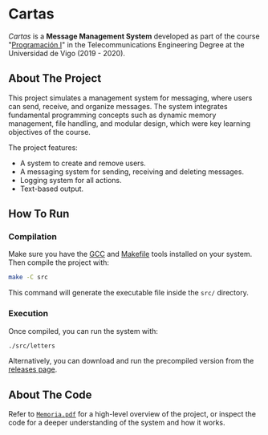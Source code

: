 # Cartas
_Cartas_ is a **Message Management System** developed as part of the course "[Programación I](https://secretaria.uvigo.gal/docnet-nuevo/guia_docent/?centre=305&ensenyament=V05G301V01&assignatura=V05G301V01105&any_academic=2019_20)" in the Telecommunications Engineering Degree at the Universidad de Vigo (2019 - 2020).

## About The Project
This project simulates a management system for messaging, where users can send, receive, and organize messages. The system integrates fundamental programming concepts such as dynamic memory management, file handling, and modular design, which were key learning objectives of the course.

The project features:
- A system to create and remove users.
- A messaging system for sending, receiving and deleting messages.
- Logging system for all actions.
- Text-based output.

## How To Run
### Compilation
Make sure you have the [GCC](https://gcc.gnu.org) and [Makefile](https://www.gnu.org/software/make/) tools installed on your system. Then compile the project with:
```bash
make -C src
```
This command will generate the executable file inside the `src/` directory.

### Execution
Once compiled, you can run the system with:
```bash
./src/letters
```
Alternatively, you can download and run the precompiled version from the [releases page](https://github.com/Pirito10/Cartas-PI-UVigo/releases/tag/1.0).

## About The Code
Refer to [`Memoria.pdf`](docs/Memoria.pdf) for a high-level overview of the project, or inspect the code for a deeper understanding of the system and how it works.
